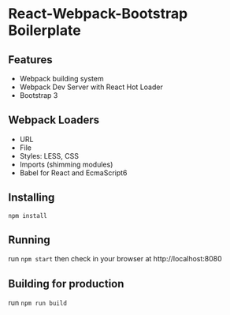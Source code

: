 # React-Webpack-Bootstrap Boilerplate

## Features
- Webpack building system
- Webpack Dev Server with React Hot Loader
- Bootstrap 3

## Webpack Loaders
- URL
- File
- Styles: LESS, CSS
- Imports (shimming modules)
- Babel for React and EcmaScript6

## Installing
`npm install`

## Running
run `npm start` then check in your browser at http://localhost:8080

## Building for production
run `npm run build`
